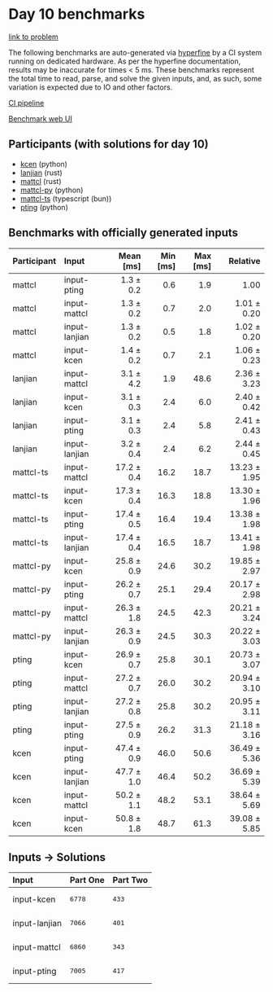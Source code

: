 # Day 10 benchmarks

[link to problem](https://adventofcode.com/2023/day/10)

The following benchmarks are auto-generated via
[hyperfine](https://github.com/sharkdp/hyperfine) by a CI system running on
dedicated hardware. As per the hyperfine documentation, results may be
inaccurate for times < 5 ms. These benchmarks represent the total time to read,
parse, and solve the given inputs, and, as such, some variation is expected due
to IO and other factors.

[CI pipeline](http://ci.papercode.net:8080/teams/main/pipelines/aoc2023)

[Benchmark web UI](https://aoc.ancalagon.black)


## Participants (with solutions for day 10)

- [kcen](https://github.com/kcen/aoc2023) (python)
- [lanjian](https://github.com/lanjian/aoc-2023) (rust)
- [mattcl](https://github.com/mattcl/aoc2023) (rust)
- [mattcl-py](https://github.com/mattcl/aoc2023-py) (python)
- [mattcl-ts](https://github.com/mattcl/aoc2023-js) (typescript (bun))
- [pting](https://github.com/pting/aoc2023) (python)


## Benchmarks with officially generated inputs

| Participant | Input | Mean [ms] | Min [ms] | Max [ms] | Relative |
|:---|:---|---:|---:|---:|---:|
| mattcl | input-pting | 1.3 ± 0.2 | 0.6 | 1.9 | 1.00 |
| mattcl | input-mattcl | 1.3 ± 0.2 | 0.7 | 2.0 | 1.01 ± 0.20 |
| mattcl | input-lanjian | 1.3 ± 0.2 | 0.5 | 1.8 | 1.02 ± 0.20 |
| mattcl | input-kcen | 1.4 ± 0.2 | 0.7 | 2.1 | 1.06 ± 0.23 |
| lanjian | input-mattcl | 3.1 ± 4.2 | 1.9 | 48.6 | 2.36 ± 3.23 |
| lanjian | input-kcen | 3.1 ± 0.3 | 2.4 | 6.0 | 2.40 ± 0.42 |
| lanjian | input-pting | 3.1 ± 0.3 | 2.4 | 5.8 | 2.41 ± 0.43 |
| lanjian | input-lanjian | 3.2 ± 0.4 | 2.4 | 6.2 | 2.44 ± 0.45 |
| mattcl-ts | input-mattcl | 17.2 ± 0.4 | 16.2 | 18.7 | 13.23 ± 1.95 |
| mattcl-ts | input-kcen | 17.3 ± 0.4 | 16.3 | 18.8 | 13.30 ± 1.96 |
| mattcl-ts | input-pting | 17.4 ± 0.5 | 16.4 | 19.4 | 13.38 ± 1.98 |
| mattcl-ts | input-lanjian | 17.4 ± 0.4 | 16.5 | 18.7 | 13.41 ± 1.98 |
| mattcl-py | input-kcen | 25.8 ± 0.9 | 24.6 | 30.2 | 19.85 ± 2.97 |
| mattcl-py | input-pting | 26.2 ± 0.7 | 25.1 | 29.4 | 20.17 ± 2.98 |
| mattcl-py | input-mattcl | 26.3 ± 1.8 | 24.5 | 42.3 | 20.21 ± 3.24 |
| mattcl-py | input-lanjian | 26.3 ± 0.9 | 24.5 | 30.3 | 20.22 ± 3.03 |
| pting | input-kcen | 26.9 ± 0.7 | 25.8 | 30.1 | 20.73 ± 3.07 |
| pting | input-mattcl | 27.2 ± 0.7 | 26.0 | 30.2 | 20.94 ± 3.10 |
| pting | input-lanjian | 27.2 ± 0.8 | 25.8 | 30.2 | 20.95 ± 3.11 |
| pting | input-pting | 27.5 ± 0.9 | 26.2 | 31.3 | 21.18 ± 3.16 |
| kcen | input-pting | 47.4 ± 0.9 | 46.0 | 50.6 | 36.49 ± 5.36 |
| kcen | input-lanjian | 47.7 ± 1.0 | 46.4 | 50.2 | 36.69 ± 5.39 |
| kcen | input-mattcl | 50.2 ± 1.1 | 48.2 | 53.1 | 38.64 ± 5.69 |
| kcen | input-kcen | 50.8 ± 1.8 | 48.7 | 61.3 | 39.08 ± 5.85 |


## Inputs -> Solutions

| Input | Part One | Part Two |
|:---|:---|:---|
|input-kcen|<pre>6778</pre>|<pre>433</pre>|
|input-lanjian|<pre>7066</pre>|<pre>401</pre>|
|input-mattcl|<pre>6860</pre>|<pre>343</pre>|
|input-pting|<pre>7005</pre>|<pre>417</pre>|